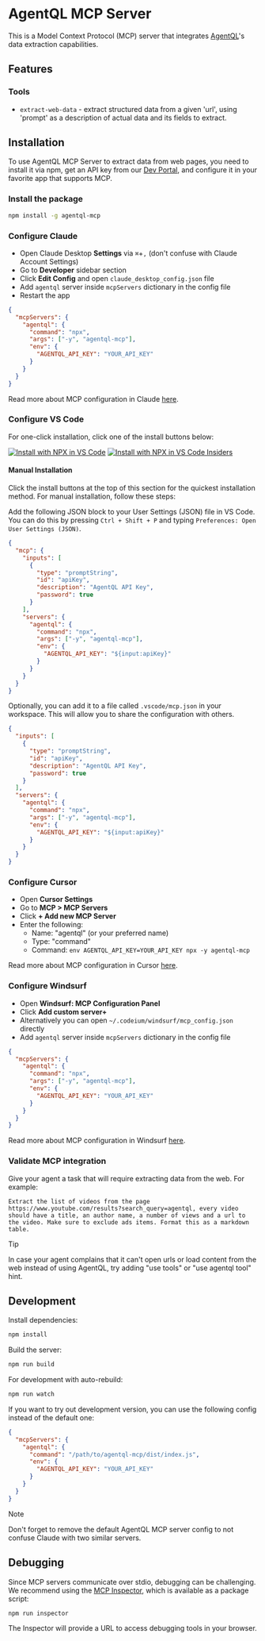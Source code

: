 # AgentQL MCP Server

This is a Model Context Protocol (MCP) server that integrates [AgentQL](https://agentql.com)'s data extraction capabilities.

## Features

### Tools

- `extract-web-data` - extract structured data from a given 'url', using 'prompt' as a description of actual data and its fields to extract.

## Installation

To use AgentQL MCP Server to extract data from web pages, you need to install it via npm, get an API key from our [Dev Portal](https://dev.agentql.com), and configure it in your favorite app that supports MCP.

### Install the package

```bash
npm install -g agentql-mcp
```

### Configure Claude

- Open Claude Desktop **Settings** via `⌘`+`,` (don't confuse with Claude Account Settings)
- Go to **Developer** sidebar section
- Click **Edit Config** and open `claude_desktop_config.json` file
- Add `agentql` server inside `mcpServers` dictionary in the config file
- Restart the app

```json title="claude_desktop_config.json"
{
  "mcpServers": {
    "agentql": {
      "command": "npx",
      "args": ["-y", "agentql-mcp"],
      "env": {
        "AGENTQL_API_KEY": "YOUR_API_KEY"
      }
    }
  }
}
```

Read more about MCP configuration in Claude [here](https://modelcontextprotocol.io/quickstart/user).

### Configure VS Code

For one-click installation, click one of the install buttons below:

[![Install with NPX in VS Code](https://img.shields.io/badge/VS_Code-NPM-0098FF?style=flat-square&logo=visualstudiocode&logoColor=white)](https://insiders.vscode.dev/redirect/mcp/install?name=agentql&config=%7B%22command%22%3A%22npx%22%2C%22args%22%3A%5B%22-y%22%2C%22agentql-mcp%22%5D%2C%22env%22%3A%7B%22AGENTQL_API_KEY%22%3A%22%24%7Binput%3AapiKey%7D%22%7D%7D&inputs=%5B%7B%22type%22%3A%22promptString%22%2C%22id%22%3A%22apiKey%22%2C%22description%22%3A%22AgentQL+API+Key%22%2C%22password%22%3Atrue%7D%5D) [![Install with NPX in VS Code Insiders](https://img.shields.io/badge/VS_Code_Insiders-NPM-24bfa5?style=flat-square&logo=visualstudiocode&logoColor=white)](https://insiders.vscode.dev/redirect/mcp/install?name=agentql&config=%7B%22command%22%3A%22npx%22%2C%22args%22%3A%5B%22-y%22%2C%22agentql-mcp%22%5D%2C%22env%22%3A%7B%22AGENTQL_API_KEY%22%3A%22%24%7Binput%3AapiKey%7D%22%7D%7D&inputs=%5B%7B%22type%22%3A%22promptString%22%2C%22id%22%3A%22apiKey%22%2C%22description%22%3A%22AgentQL+API+Key%22%2C%22password%22%3Atrue%7D%5D&quality=insiders)

#### Manual Installation

Click the install buttons at the top of this section for the quickest installation method. For manual installation, follow these steps:

Add the following JSON block to your User Settings (JSON) file in VS Code. You can do this by pressing `Ctrl + Shift + P` and typing `Preferences: Open User Settings (JSON)`.

```json
{
  "mcp": {
    "inputs": [
      {
        "type": "promptString",
        "id": "apiKey",
        "description": "AgentQL API Key",
        "password": true
      }
    ],
    "servers": {
      "agentql": {
        "command": "npx",
        "args": ["-y", "agentql-mcp"],
        "env": {
          "AGENTQL_API_KEY": "${input:apiKey}"
        }
      }
    }
  }
}
```

Optionally, you can add it to a file called `.vscode/mcp.json` in your workspace. This will allow you to share the configuration with others.

```json
{
  "inputs": [
    {
      "type": "promptString",
      "id": "apiKey",
      "description": "AgentQL API Key",
      "password": true
    }
  ],
  "servers": {
    "agentql": {
      "command": "npx",
      "args": ["-y", "agentql-mcp"],
      "env": {
        "AGENTQL_API_KEY": "${input:apiKey}"
      }
    }
  }
}
```
### Configure Cursor

- Open **Cursor Settings**
- Go to **MCP > MCP Servers**
- Click **+ Add new MCP Server**
- Enter the following:
  - Name: "agentql" (or your preferred name)
  - Type: "command"
  - Command: `env AGENTQL_API_KEY=YOUR_API_KEY npx -y agentql-mcp`

Read more about MCP configuration in Cursor [here](https://docs.cursor.com/context/model-context-protocol).

### Configure Windsurf

- Open **Windsurf: MCP Configuration Panel**
- Click **Add custom server+**
- Alternatively you can open `~/.codeium/windsurf/mcp_config.json` directly
- Add `agentql` server inside `mcpServers` dictionary in the config file

```json title="mcp_config.json"
{
  "mcpServers": {
    "agentql": {
      "command": "npx",
      "args": ["-y", "agentql-mcp"],
      "env": {
        "AGENTQL_API_KEY": "YOUR_API_KEY"
      }
    }
  }
}
```

Read more about MCP configuration in Windsurf [here](https://docs.codeium.com/windsurf/mcp).



### Validate MCP integration

Give your agent a task that will require extracting data from the web. For example:

```text
Extract the list of videos from the page https://www.youtube.com/results?search_query=agentql, every video should have a title, an author name, a number of views and a url to the video. Make sure to exclude ads items. Format this as a markdown table.
```

> [!TIP]
> In case your agent complains that it can't open urls or load content from the web instead of using AgentQL, try adding "use tools" or "use agentql tool" hint.

## Development

Install dependencies:

```bash
npm install
```

Build the server:

```bash
npm run build
```

For development with auto-rebuild:

```bash
npm run watch
```

If you want to try out development version, you can use the following config instead of the default one:

```json
{
  "mcpServers": {
    "agentql": {
      "command": "/path/to/agentql-mcp/dist/index.js",
      "env": {
        "AGENTQL_API_KEY": "YOUR_API_KEY"
      }
    }
  }
}
```

> [!NOTE]
> Don't forget to remove the default AgentQL MCP server config to not confuse Claude with two similar servers.

## Debugging

Since MCP servers communicate over stdio, debugging can be challenging. We recommend using the [MCP Inspector](https://github.com/modelcontextprotocol/inspector), which is available as a package script:

```bash
npm run inspector
```

The Inspector will provide a URL to access debugging tools in your browser.
